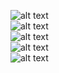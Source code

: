 ![alt text](https://drive.google.com/uc?export=view&id=115o21PtFqeaIQTdbIHH-_Dn2Yg1-Q30M)<br>
![alt text](https://drive.google.com/uc?export=view&id=1VxU3rI96q56FHAkFUk3Td_1NHRfewDOV)<br>
![alt text](https://drive.google.com/uc?export=view&id=1UH1q_t42nGB0ena3llCmnQKrVvTD7Xll)<br>
![alt text](https://drive.google.com/uc?export=view&id=1mTVNBBNOddgIkamIUGvRccq4wL-OaGpm)<br>
![alt text](https://drive.google.com/uc?export=view&id=1Kx-VR1TKHR1aRFzvJMEOI_MX0kWJYdPI)
